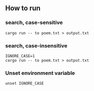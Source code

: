 ## How to run

### search, case-sensitive

```
cargo run -- to poem.txt > output.txt
```

### search, case-insensitive

```
IGNORE_CASE=1
cargo run -- to poem.txt > output.txt
```

### Unset environment variable

```
unset IGNORE_CASE
```
